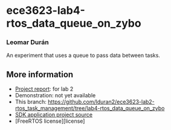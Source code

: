 # ece3623-lab4-rtos_data_queue_on_zybo
### Leomar Durán

An experiment that uses a queue to pass data between tasks.

## More information
* [Project report][report]:  for lab 2
* Demonstration:  not yet available
* This branch: <https://github.com/lduran2/ece3623-lab2-rtos_task_management/tree/lab4-rtos_data_queue_on_zybo>
* [SDK application project source][project-source]
* [FreeRTOS license][license]

[report]: <https://github.com/lduran2/ece3623-lab2-rtos_task_management/blob/lab4-rtos_data_queue_on_zybo/ECE_3623_Lab_2_Task_Management_in_FreeRTOS_on_Zybo.pdf>
[project-source]: <https://github.com/lduran2/ece3623-lab2-rtos_task_management/blob/lab4-rtos_data_queue_on_zybo/rtos_task_management.sdk/initials_FreeRTOStm/src/initials_FreeRTOStm.c>
